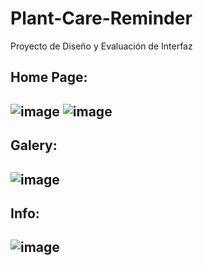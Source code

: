 # Plant-Care-Reminder
Proyecto de Diseño y Evaluación de Interfaz 
<h2>Home Page:<h2/>
  
![image](https://github.com/AlexisRodriguez4207/Plant-Care-Reminder/assets/76824745/0ccdff58-9f5f-411f-a8dc-8016214c34d2)
![image](https://github.com/AlexisRodriguez4207/Plant-Care-Reminder/assets/76824745/e3240bc2-9650-4795-aacd-3a524f2987f1)

<h2>Galery:<h2/>

![image](https://github.com/AlexisRodriguez4207/Plant-Care-Reminder/assets/76824745/fd9fdccb-ef6a-4a84-9106-7eca62ff5d54)


<h2>Info:<h2/>
  
![image](https://github.com/AlexisRodriguez4207/Plant-Care-Reminder/assets/76824745/ec2cc414-2675-45e4-9bb3-8b9a17f82859)





